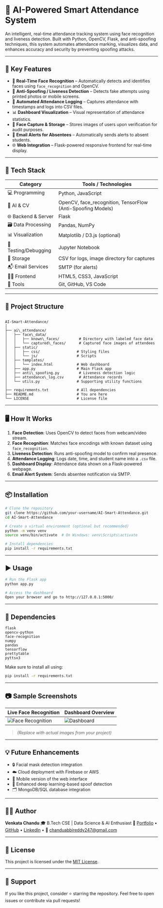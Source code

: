 
# 📸 AI-Powered Smart Attendance System

An intelligent, real-time attendance tracking system using face recognition and liveness detection. Built with Python, OpenCV, Flask, and anti-spoofing techniques, this system automates attendance marking, visualizes data, and enhances accuracy and security by preventing spoofing attacks.


---

## 🧠 Key Features

- 🎯 **Real-Time Face Recognition** – Automatically detects and identifies faces using `face_recognition` and OpenCV.
- 🔐 **Anti-Spoofing / Liveness Detection** – Detects fake attempts using printed photos or mobile screens.
- 📝 **Automated Attendance Logging** – Captures attendance with timestamps and logs into CSV files.
- 📊 **Dashboard Visualization** – Visual representation of attendance statistics.
- 📸 **Face Capture & Storage** – Stores images of users upon verification for audit purposes.
- 🔔 **Email Alerts for Absentees** – Automatically sends alerts to absent students.
- 🌐 **Web Integration** – Flask-powered responsive frontend for real-time display.

---

## 🧰 Tech Stack

| Category            | Tools / Technologies |
|---------------------|----------------------|
| 💻 Programming       | Python, JavaScript   |
| 🧠 AI & CV           | OpenCV, face_recognition, TensorFlow (Anti-Spoofing Models) |
| 🌐 Backend & Server | Flask                |
| 🗃️ Data Processing   | Pandas, NumPy        |
| 📊 Visualization     | Matplotlib / D3.js (optional) |
| 🧪 Testing/Debugging | Jupyter Notebook     |
| 🧾 Storage           | CSV for logs, image directory for captures |
| 📬 Email Services    | SMTP (for alerts)    |
| 🧑‍💻 Frontend         | HTML5, CSS3, JavaScript |
| 🔧 Tools             | Git, GitHub, VS Code |

---

## 📂 Project Structure

```

AI-Smart-Attendance/
│
├── ai\_attendance/
│   ├── face\_data/
│   │   ├── known\_faces/         # Directory with labeled face data
│   │   └── captured\_faces/      # Captured face images of attendees
│   ├── static/
│   │   ├── css/                 # Styling files
│   │   └── js/                  # Scripts
│   ├── templates/
│   │   └── index.html           # Web dashboard
│   ├── app.py                   # Main Flask app
│   ├── anti\_spoofing.py         # Liveness detection logic
│   ├── attendance\_log.csv       # Attendance records
│   └── utils.py                 # Supporting utility functions
│
├── requirements.txt             # All dependencies
├── README.md                    # You are here
└── LICENSE                      # License file

````

---

## 🖥️ How It Works

1. **Face Detection**: Uses OpenCV to detect faces from webcam/video stream.
2. **Face Recognition**: Matches face encodings with known dataset using `face_recognition`.
3. **Liveness Detection**: Runs anti-spoofing model to confirm real presence.
4. **Attendance Logging**: Logs date, time, and student name into a `.csv` file.
5. **Dashboard Display**: Attendance data shown on a Flask-powered webpage.
6. **Email Alert System**: Sends absentee notification via SMTP.

---

## 📦 Installation

```bash
# Clone the repository
git clone https://github.com/your-username/AI-Smart-Attendance.git
cd AI-Smart-Attendance

# Create a virtual environment (optional but recommended)
python -m venv venv
source venv/bin/activate  # On Windows: venv\Scripts\activate

# Install dependencies
pip install -r requirements.txt
````

---

## ▶️ Usage

```bash
# Run the Flask app
python app.py

# Access the dashboard
Open your browser and go to http://127.0.0.1:5000/
```

---

## 📌 Dependencies

```
flask
opencv-python
face-recognition
numpy
pandas
tensorflow
prettytable
pyttsx3
```

Make sure to install all using:

```bash
pip install -r requirements.txt
```

---

## 📷 Sample Screenshots

| Live Face Recognition                          | Dashboard Overview                      |
| ---------------------------------------------- | --------------------------------------- |
| ![Face Recognition](static/images/sample1.jpg) | ![Dashboard](static/images/sample2.jpg) |

> *(Replace with actual images from your project)*

---

## 💡 Future Enhancements

* 🔒 Facial mask detection integration
* ☁️ Cloud deployment with Firebase or AWS
* 📱 Mobile version of the web interface
* 🧠 Enhanced deep learning-based spoof detection
* 🗂️ MongoDB/SQL database integration

---

## 👨‍💻 Author

**Venkata Chandu**
🎓 B.Tech CSE | Data Science & AI Enthusiast
🔗 [Portfolio](#) • [GitHub](https://github.com/venkat-0706) • [LinkedIn](#) • 📧 [chanduabbireddy247@gmail.com](mailto:chanduabbireddy247@gmail.com)

---

## 📄 License

This project is licensed under the [MIT License](LICENSE).

---

## 🙌 Support

If you like this project, consider ⭐ starring the repository.
Feel free to open issues or contribute via pull requests!


